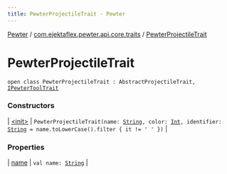 ```yaml
---
title: PewterProjectileTrait - Pewter
---
```


[Pewter](../../index.html) / [com.ejektaflex.pewter.api.core.traits](../index.html) / [PewterProjectileTrait](./index.html)

# PewterProjectileTrait

`open class PewterProjectileTrait : AbstractProjectileTrait, `[`IPewterToolTrait`](../-i-pewter-tool-trait.html)

### Constructors

| [&lt;init&gt;](-init-.html) | `PewterProjectileTrait(name: `[`String`](https://kotlinlang.org/api/latest/jvm/stdlib/kotlin/-string/index.html)`, color: `[`Int`](https://kotlinlang.org/api/latest/jvm/stdlib/kotlin/-int/index.html)`, identifier: `[`String`](https://kotlinlang.org/api/latest/jvm/stdlib/kotlin/-string/index.html)` = name.toLowerCase().filter { it != ' ' })` |

### Properties

| [name](name.html) | `val name: `[`String`](https://kotlinlang.org/api/latest/jvm/stdlib/kotlin/-string/index.html) |

